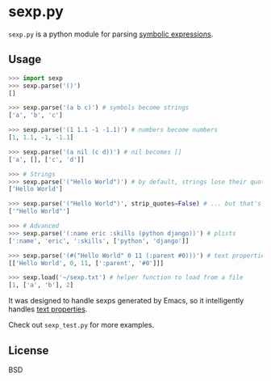 sexp.py
=======

`sexp.py` is a python module for parsing [symbolic expressions](http://en.wikipedia.org/wiki/S-expression).

Usage
-----

```python
>>> import sexp
>>> sexp.parse('()')
[]

>>> sexp.parse('(a b c)') # symbols become strings
['a', 'b', 'c']

>>> sexp.parse('(1 1.1 -1 -1.1)') # numbers become numbers
[1, 1.1, -1, -1.1]

>>> sexp.parse('(a nil (c d))') # nil becomes []
['a', [], ['c', 'd']]

>>> # Strings
>>> sexp.parse('("Hello World")') # by default, strings lose their quotes ...
['Hello World']

>>> sexp.parse('("Hello World")', strip_quotes=False) # ... but that's optional
['"Hello World"']

>>> # Advanced
>>> sexp.parse('(:name eric :skills (python django))') # plists
[':name', 'eric', ':skills', ['python', 'django']]

>>> sexp.parse('(#("Hello World" 0 11 (:parent #0)))') # text properties
[['Hello World', 0, 11, [':parent', '#0']]]

>>> sexp.load('~/sexp.txt') # helper function to load from a file
[1, ['a', 'b'], 2]
```

It was designed to handle sexps generated by Emacs, so it
intelligently handles
[text properties](http://www.gnu.org/software/emacs/manual/html_node/elisp/Text-Props-and-Strings.html).

Check out `sexp_test.py` for more examples.

License
-------

BSD

